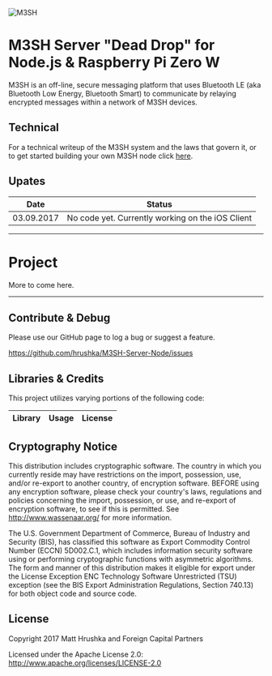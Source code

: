 ![M3SH](https://foreign.capital/github/m3sh-logo@2x.png)

# M3SH Server "Dead Drop" for Node.js & Raspberry Pi Zero W
M3SH is an off-line, secure messaging platform that uses Bluetooth LE (aka Bluetooth Low Energy, Bluetooth Smart) to communicate by relaying encrypted messages within a network of M3SH devices.

## Technical
For a technical writeup of the M3SH system and the laws that govern it, or to get started building your own M3SH node click [here]().

## Upates

| Date        | Status  |
| --- | --- |
| 03.09.2017 | No code yet. Currently working on the iOS Client  |

---

# Project

More to come here.

---

## Contribute & Debug

Please use our GitHub page to log a bug or suggest a feature.

https://github.com/hrushka/M3SH-Server-Node/issues

## Libraries & Credits
This project utilizes varying portions of the following code:

| Library | Usage | License |
| --- | --- | --- |


## Cryptography Notice

This distribution includes cryptographic software. The country in which you currently reside may have restrictions on the import, possession, use, and/or re-export to another country, of encryption software.
BEFORE using any encryption software, please check your country's laws, regulations and policies concerning the import, possession, or use, and re-export of encryption software, to see if this is permitted.
See <http://www.wassenaar.org/> for more information.

The U.S. Government Department of Commerce, Bureau of Industry and Security (BIS), has classified this software as Export Commodity Control Number (ECCN) 5D002.C.1, which includes information security software using or performing cryptographic functions with asymmetric algorithms.
The form and manner of this distribution makes it eligible for export under the License Exception ENC Technology Software Unrestricted (TSU) exception (see the BIS Export Administration Regulations, Section 740.13) for both object code and source code.

## License

Copyright 2017 Matt Hrushka and Foreign Capital Partners

Licensed under the Apache License 2.0: http://www.apache.org/licenses/LICENSE-2.0
